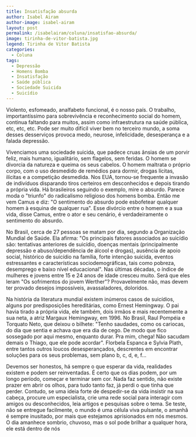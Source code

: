 ```yaml
---
title: Insatisfação absurda
author: Isabel Airam
author-image: isabel-airam
layout: post
permalink: /isabelairam/coluna/insatisfao-absurda/
image: tirinha-de-vitor-batista.jpg
legend: Tirinha de Vitor Batista
categories:
  - Coluna
tags:
  - Depressão
  - Homens Bomba
  - Insatisfação
  - Saúde pública
  - Sociedade Suicida
  - Suicídio
---
```

Violento, esfomeado, analfabeto funcional, é o nosso país. O trabalho, importantíssimo para sobrevivência e reconhecimento social do homem, continua faltando para muitos, assim como infraestrutura na saúde pública, etc, etc, etc. Pode ser muito difícil viver bem no terceiro mundo, a soma desses desserviços provoca medo, neurose, infelicidade, desesperança e a falada depressão.

Vivenciamos uma sociedade suicida, que padece cruas ânsias de um porvir feliz, mais humano, igualitário, sem flagelos, sem feridas. O homem se divorcia da natureza e queima os seus cabelos. O homem maltrata o próprio corpo, com o uso desmedido de remédios para dormir, drogas lícitas, ilícitas e a competição desmedida. Nos EUA, tornou-se frequente a invasão de indivíduos disparando tiros certeiros em desconhecidos e depois tirando a própria vida. Há brasileiros seguindo o exemplo, mire o absurdo. Parece moda o "triunfo" do radicalismo religioso dos homens bomba. Então me vem Camus e diz: "O sentimento do absurdo pode esbofetear qualquer homem à esquina de qualquer rua". Esse divórcio entre o homem e a sua vida, disse Camus, entre o ator e seu cenário, é verdadeiramente o sentimento do absurdo.

No Brasil, cerca de 27 pessoas se matam por dia, segundo a Organização Mundial de Saúde. Ela afirma: "Os principais fatores associados ao suicídio são: tentativas anteriores de suicídio, doenças mentais (principalmente depressão e abuso/dependência de álcool e drogas), ausência de apoio social, histórico de suicídio na família, forte intenção suicida, eventos estressantes e características sociodemográficas, tais como pobreza, desemprego e baixo nível educacional". Nas últimas décadas, o índice de mulheres e jovens entre 15 e 24 anos de idade cresceu muito. Será que eles leram "Os sofrimentos do jovem Werther"? Provavelmente não, mas devem ter provado desejos impossíveis, avassaladores, doloridos.

Na história da literatura mundial existem inúmeros casos de suicídios, alguns por predisposições hereditárias, como Ernest Hemingway. O pai havia tirado a própria vida, ele também, dois irmãos e mais recentemente a sua neta, a atriz Margaux Hemingway, em 1996. No Brasil, Raul Pompéia e Torquato Neto, que deixou o bilhete: "Tenho saudades, como os cariocas, do dia que sentia e achava que era dia de cego. De modo que fico sossegado por aqui mesmo, enquanto durar. Pra mim, chega! Não sacudam demais o Thiago, que ele pode acordar". Florbela Espanca e Sylvia Plath, entre tantos outros loucos desesperançados, descrentes em encontrar soluções para os seus problemas, sem plano b, c, d, e, f…

Devemos ser honestos, há sempre o que esperar da vida, realidades existem e podem ser reinventadas. É certo que os dias podem, por um longo período, começar e terminar sem cor. Nada faz sentido, não existe prazer em abrir os olhos, para tudo tanto faz, já perdi o que tinha que perder. Contudo, se uma ideia forte de despedir-se da vida insistir na sua cabeça, procure um especialista, crie uma rede social para interagir com amigos ou desconhecidos, leia artigos e pesquisas sobre o tema. Se teste, não se entregue facilmente, o mundo é uma célula viva pulsante, o amanhã é sempre inusitado, por mais que estejamos aprisionados em nós mesmos. O dia amanhece sombrio, chuvoso, mas o sol pode brilhar a qualquer hora, ele está dentro de nós
